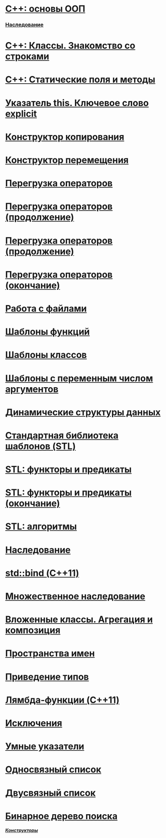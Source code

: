 # [**С++: основы ООП**](https://github.com/SuvStreet/IT_Step_Cpp/tree/master/ClassWork/Lesson1#С-основы-ООП)

### [**Наследование**](https://github.com/SuvStreet/IT_Step_Cpp/tree/master/ClassWork/Lesson1#Наследование)


# [**С++: Классы. Знакомство со строками**](https://github.com/SuvStreet/IT_Step_Cpp/tree/master/ClassWork/Lesson2#С-Классы-Знакомство-со-строками)

# [**C++: Статические поля и методы**](https://github.com/SuvStreet/IT_Step_Cpp/tree/master/ClassWork/Lesson3#c-Статические-поля-и-методы)

# [**Указатель this. Ключевое слово explicit**](https://github.com/SuvStreet/IT_Step_Cpp/tree/master/ClassWork/Lesson4#Указатель-this-Ключевое-слово-explicit)

# [**Конструктор копирования**](https://github.com/SuvStreet/IT_Step_Cpp/tree/master/ClassWork/Lesson5#Конструктор--копирования)

# [**Конструктор перемещения**](https://github.com/SuvStreet/IT_Step_Cpp/tree/master/ClassWork/Lesson6#Конструктор-перемещения)

# [**Перегрузка операторов**](https://github.com/SuvStreet/IT_Step_Cpp/tree/master/ClassWork/Lesson8#Перегрузка-операторов)

# [**Перегрузка операторов (продолжение)**](https://github.com/SuvStreet/IT_Step_Cpp/tree/master/ClassWork/Lesson9#Перегрузка-операторов-продолжение)

# [**Перегрузка операторов (продолжение)**](https://github.com/SuvStreet/IT_Step_Cpp/tree/master/ClassWork/Lesson_10#Перегрузка-операторов-продолжение)

# [**Перегрузка операторов (окончание)**](https://github.com/SuvStreet/IT_Step_Cpp/tree/master/ClassWork/Lesson_11#Перегрузка-операторов-окончание)

# [**Работа с файлами**](https://github.com/SuvStreet/IT_Step_Cpp/tree/master/ClassWork/Lesson_12#Работа-с-файлами)

# [**Шаблоны функций**](https://github.com/SuvStreet/IT_Step_Cpp/tree/master/ClassWork/Lesson_13#Шаблоны-функций)

# [**Шаблоны классов**](https://github.com/SuvStreet/IT_Step_Cpp/tree/master/ClassWork/Lesson_14#Шаблоны-классов)

# [**Шаблоны с переменным числом аргументов**](https://github.com/SuvStreet/IT_Step_Cpp/tree/master/ClassWork/Lesson_15#Шаблоны-с-переменным-числом-аргументов-variadic-templates--вариативные-шаблоны)

# [**Динамические структуры данных**](https://github.com/SuvStreet/IT_Step_Cpp/tree/master/ClassWork/Lesson_16#Динамические-структуры-данных)

# [**Стандартная библиотека шаблонов (STL)**](https://github.com/SuvStreet/IT_Step_Cpp/tree/master/ClassWork/Lesson_17#Стандартная-библиотека-шаблонов-stl)

# [**STL: функторы и предикаты**](https://github.com/SuvStreet/IT_Step_Cpp/tree/master/ClassWork/Lesson_20#stl-функторы-и-предикаты)

# [**STL: функторы и предикаты (окончание)**](https://github.com/SuvStreet/IT_Step_Cpp/tree/master/ClassWork/Lesson_21#stl-функторы-и-предикаты)

# [**STL: алгоритмы**](https://github.com/SuvStreet/IT_Step_Cpp/tree/master/ClassWork/Lesson_22#stl-алгоритмы)

# [**Наследование**](https://github.com/SuvStreet/IT_Step_Cpp/tree/master/ClassWork/Lesson_23#Наследование)

# [**std::bind (С++11)**](https://github.com/SuvStreet/IT_Step_Cpp/tree/master/ClassWork/Lesson_24#stdbind-С11)

# [**Множественное наследование**](https://github.com/SuvStreet/IT_Step_Cpp/tree/master/ClassWork/Lesson_25#Множественное-наследование)

# [**Вложенные классы. Агрегация и композиция**](https://github.com/SuvStreet/IT_Step_Cpp/tree/master/ClassWork/Lesson_26#Отношения-между-классами-Вложенные-классы-Агрегация-и-композиция)

# [**Пространства имен**](https://github.com/SuvStreet/IT_Step_Cpp/tree/master/ClassWork/Lesson_27#Пространства-имен)

# [**Приведение типов**](https://github.com/SuvStreet/IT_Step_Cpp/tree/master/ClassWork/Lesson_28#Приведение-типов)

# [**Лямбда-функции (C++11)**](https://github.com/SuvStreet/IT_Step_Cpp/tree/master/ClassWork/Lesson_29)

# [**Исключения**](https://github.com/SuvStreet/IT_Step_Cpp/tree/master/ClassWork/Lesson_30#Исключения)

# [**Умные указатели**](https://github.com/SuvStreet/IT_Step_Cpp/tree/master/ClassWork/Lesson_31#Умные-указатели)

# [**Односвязный список**](https://github.com/SuvStreet/IT_Step_Cpp/tree/master/ClassWork/Lesson_32#Односвязный-список)

# [**Двусвязный список**](https://github.com/SuvStreet/IT_Step_Cpp/tree/master/ClassWork/Lesson_33#Двусвязный-список)

# [**Бинарное дерево поиска**](https://github.com/SuvStreet/IT_Step_Cpp/tree/master/ClassWork/Lesson_34#Бинарное-дерево-поиска)


###### [**Конструкторы**](https://github.com/SuvStreet/IT_Step_Cpp/tree/master/ClassWork/Lesson1#Конструкторы)
